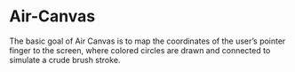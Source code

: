 # Air-Canvas
The basic goal of Air Canvas is to map the coordinates of the user’s pointer finger to the screen, where colored circles are drawn and connected to simulate a crude brush stroke.
